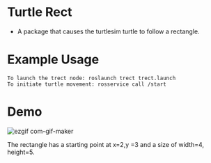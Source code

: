 # Turtle Rect
* A package that causes the turtlesim turtle to follow a rectangle.
# Example Usage
```
To launch the trect node: roslaunch trect trect.launch
To initiate turtle movement: rosservice call /start 
```
# Demo
![ezgif com-gif-maker](https://user-images.githubusercontent.com/70287453/105446591-0ebb1e00-5c38-11eb-8288-4ce09b6c9c0d.gif)

The rectangle has a starting point at x=2,y =3 and a size of width=4, height=5.
